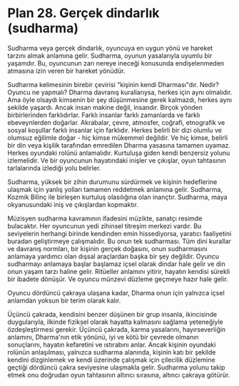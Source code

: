 # Plan 28. Gerçek dindarlık (sudharma)

Sudharma veya gerçek dindarlık, oyuncuya en uygun yönü ve hareket tarzını almak anlamına gelir. Sudharma, oyunun yasalarıyla uyumlu bir yaşamdır. Bu, oyuncunun zarı nereye ineceği konusunda endişelenmeden atmasına izin veren bir hareket yönüdür.

Sudharma kelimesinin birebir çevirisi "kişinin kendi Dharması"dır. Nedir? Oyuncu ne yapmalı? Dharma davranış kurallarıysa, herkes için aynı olmalıdır. Ama öyle olsaydı kimsenin bir şey düşünmesine gerek kalmazdı, herkes aynı şekilde yaşardı. Ancak insan makine değil, insandır. Birçok yönden birbirlerinden farklıdırlar. Farklı insanlar farklı zamanlarda ve farklı ebeveynlerden doğarlar. Akrabalar, çevre, atmosfer, coğrafi, etnografik ve sosyal koşullar farklı insanlar için farklıdır. Herkes belirli bir dizi olumlu ve olumsuz eğilimle doğar - hiç kimse mükemmel değildir. Ve hiç kimse, belirli bir din veya kişilik tarafından emredilen Dharma yasasına tamamen uyamaz. Herkes oyundaki rolünü anlamalıdır. Kurtuluşa giden kendi benzersiz yolunu izlemelidir. Ve bir oyuncunun hayatındaki inişler ve çıkışlar, oyun tahtasının tarlalarında izlediği yolu belirler.

Sudharma, yüksek bir zihin durumunu sürdürmek ve kişinin hedeflerine ulaşmak için yanlış yolları tamamen reddetmek anlamına gelir. Sudharma, Kozmik Bilinç ile birleşen kurtuluş olasılığına olan inançtır. Sudharma, maya okyanusundaki iniş ve çıkışlardan kopmaktır.

Müzisyen sudharma kavramının ifadesini müzikte, sanatçı resimde bulacaktır. Her oyuncunun yedi zihinsel titreşim merkezi vardır. Bu seviyelerin herhangi birinde kendinden emin hissediyorsa, yaratıcı faaliyetini buradan geliştirmeye çalışmalıdır. Bu onun tek sudharması. Tüm dini kurallar ve davranış normları, bir kişinin gerçek doğasını, onun sudharmasını anlamaya yardımcı olan dışsal araçlardan başka bir şey değildir. Oyuncu sudharmayı anlamaya başlar başlamaz içsel olarak dindar hale gelir ve din onun yaşam tarzı haline gelir. Ritüeller anlamını yitirir, hayatın kendisi sürekli bir ibadete dönüşür. Ve oyuncu münzevi düzleme geçmeye hazır hale gelir.

Oyuncu dördüncü çakraya ulaşana kadar, Dharma onun için yalnızca içsel anlamdan yoksun bir terim olarak kalır.

Üçüncü çakrada, kendisini benzer düşünen bir grup insanla, ikincisinde duygularıyla, ilkinde fiziksel olarak hayatta kalmasını sağlama yeteneğiyle özdeşleştirmesi gerekir. Üçüncü çakrada, karma yasalarını, hayırseverliğin anlamını, Dharma'nın etik yönünü, iyi ve kötü bir çevrede olmanın sonuçlarını, hayatın kefaretini ve ıstırabını anlar. Ancak kişinin oyundaki rolünün anlaşılması, yalnızca sudharma alanında, kişinin katı bir şekilde kendini dizginlemek ve kendi üzerinde çalışmak için çilecilik düzlemine geçtiği dördüncü çakra seviyesine ulaşmakla gelir. Sudharma yolunu takip etmek onu doğrudan oyun tahtasının altıncı sırasına, altıncı çakraya götürür.
